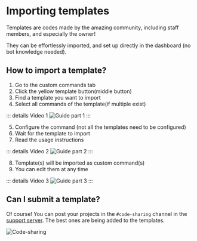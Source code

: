 # Importing templates
Templates are codes made by the amazing community, including staff members, and especially the owner!

They can be effortlessly imported, and set up directly in the dashboard (no bot knowledge needed).

## How to import a template?
1. Go to the custom commands tab
2. Click the yellow template button(middle button)
3. Find a template you want to import
4. Select all commands of the template(if multiple exist)

::: details Video 1
![Guide part 1](/images/template/templates1.gif)
:::

5. Configure the command (not all the templates need to be configured)
6. Wait for the template to import
7. Read the usage instructions 

::: details Video 2
![Guide part 2](/images/template/templates2.gif)
:::

8. Template(s) will be imported as custom command(s)
9. You can edit them at any time

::: details Video 3
![Guide part 3](/images/template/templates3.gif)
:::

## Can I submit a template?
Of course! You can post your projects in the `#code-sharing` channel in the [support server](https://ccommandbot.com/join).
The best ones are being added to the templates.

![Code-sharing](/images/template/code-sharing.png)
